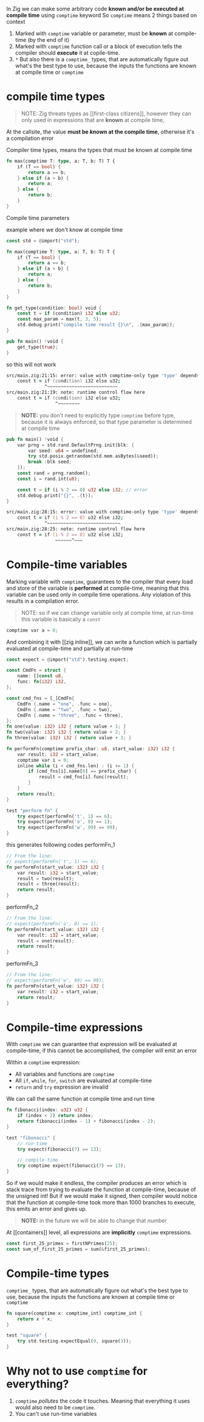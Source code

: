 In Zig we can make some arbitrary code **known and/or be executed at compile time** using `comptime` keyword
So `comptime` means 2 things based on context
1. Marked with `comptime` variable or parameter, must be **known** at compile-time (by the end of it)
2. Marked with `comptime` function call or a block of execution tells the compiler should **execute** it at copile-time.
3. `*` But also there is a `comptime_` types, that are automatically figure out what's the best type to use, because the inputs the functions are known at compile time or `comptime`
# compile time types
> NOTE: Zig threats types as [[first-class citizens]], however they can only used in expressions that are **known** at compile time, 

At the callsite, the value **must be *known* at the compile time**, otherwise it's a compilation error

Compiler time types, means the types that must be known at compile time
```rust
fn max(comptime T: type, a: T, b: T) T {
    if (T == bool) {
        return a == b;
    } else if (a > b) {
        return a;
    } else {
        return b;
    }
}
```
 Compile time parameters

example where we don't know at compile time
```rust
const std = @import("std");

fn max(comptime T: type, a: T, b: T) T {
    if (T == bool) {
        return a == b;
    } else if (a > b) {
        return a;
    } else {
        return b;
    }
}

fn get_type(condition: bool) void {
    const t = if (condition) i32 else u32;
    const max_param = max(t, 3, 5);
    std.debug.print("compile time result {}\n", .{max_param});
}

pub fn main() !void {
    get_type(true);
}

```
so this will not work
```zsh
src/main.zig:21:15: error: value with comptime-only type 'type' depends on runtime control flow
    const t = if (condition) i32 else u32;
              ^~~~~~~~~~~~~~~~~~~~~~~~~~~
src/main.zig:21:19: note: runtime control flow here
    const t = if (condition) i32 else u32;
                  ^~~~~~~~~
```

> **NOTE:** you don't need to explicitly type `comptime` before type, because it is always enforced, so that type parameter is determined at compile time

```rust
pub fn main() !void {
    var prng = std.rand.DefaultPrng.init(blk: {
        var seed: u64 = undefined;
        try std.posix.getrandom(std.mem.asBytes(&seed));
        break :blk seed;
    });
    const rand = prng.random();
    const i = rand.int(u8);

    const t = if (i % 2 == 0) u32 else i32; // error
    std.debug.print("{}", .{t});
}
```

```zsh
src/main.zig:28:15: error: value with comptime-only type 'type' depends on runtime control flow
    const t = if (i % 2 == 0) u32 else i32;
              ^~~~~~~~~~~~~~~~~~~~~~~~~~~~
src/main.zig:28:25: note: runtime control flow here
    const t = if (i % 2 == 0) u32 else i32;
                  ~~~~~~^~~~
```

# Compile-time variables

Marking variable with `comptime`, guarantees to the compiler that every load and store of the variable is **performed** at compile-time, meaning that this variable can be used only in compile time operations. Any violation of this results in a compilation error.
> NOTE: so if we can change variable only at compile time, at run-time this variable is basically a `const`
```rust
comptime var a = 0;
```

And combining it with [[zig inline]], we can write a function which is partially evaluated at compile-time and partially at run-time

```rust
const expect = @import("std").testing.expect;

const CmdFn = struct {
    name: []const u8,
    func: fn(i32) i32,
};

const cmd_fns = [_]CmdFn{
    CmdFn {.name = "one", .func = one},
    CmdFn {.name = "two", .func = two},
    CmdFn {.name = "three", .func = three},
};
fn one(value: i32) i32 { return value + 1; }
fn two(value: i32) i32 { return value + 2; }
fn three(value: i32) i32 { return value + 3; }

fn performFn(comptime prefix_char: u8, start_value: i32) i32 {
    var result: i32 = start_value;
    comptime var i = 0;
    inline while (i < cmd_fns.len) : (i += 1) {
        if (cmd_fns[i].name[0] == prefix_char) {
            result = cmd_fns[i].func(result);
        }
    }
    return result;
}

test "perform fn" {
    try expect(performFn('t', 1) == 6);
    try expect(performFn('o', 0) == 1);
    try expect(performFn('w', 99) == 99);
}
```

this generates following codes
performFn_1
```rust
// From the line:
// expect(performFn('t', 1) == 6);
fn performFn(start_value: i32) i32 {
    var result: i32 = start_value;
    result = two(result);
    result = three(result);
    return result;
}
```

performFn_2

```rust
// From the line:
// expect(performFn('o', 0) == 1);
fn performFn(start_value: i32) i32 {
    var result: i32 = start_value;
    result = one(result);
    return result;
}
```

performFn_3

```rust
// From the line:
// expect(performFn('w', 99) == 99);
fn performFn(start_value: i32) i32 {
    var result: i32 = start_value;
    return result;
}
```


# Compile-time expressions
With `comptime` we can guarantee that expression will be evaluated at compile-time, if this cannot be accomplished, the compiler will emit an error

Within a `comptime` expression:
- All variables and functions are `comptime`
- All `if`, `while`, `for`, `switch` are evaluated at compile-time
- `return` and `try` expression are invalid

We can call the same function at compile time and run time
```rust
fn fibonacci(index: u32) u32 {
	if (index < 2) return index;
	return fibonacci(index - 1) + fibonacci(index - 2);
}

test "fibonacci" {
	// run-time
	try expect(fibonacci(7) == 13);

	// compile-time
	try comptime expect(fibonacci(7) == 13);
}
```

So if we would make it endless, the compiler produces an error which is stack trace from trying to evaluate the function at compile-time, because of the unsigned int!
But if we would make it signed, then compiler would notice that the function at compile-time took more than 1000 branches to execute, this emits an error and gives up.
> **NOTE:** in the future we will be able to change that number

At [[containers]] level, all expressions are **implicitly** `comptime` expressions.
```rust
const first_25_primes = firstNPrimes(25);
const sum_of_first_25_primes = sum(&first_25_primes);
```

# Compile-time types
`comptime_` types, that are automatically figure out what's the best type to use, because the inputs the functions are known at compile time or `comptime`
```rust
fn square(comptime x: comptime_int) comptime_int {
	return x * x;
}

test "square" {
	try std.testing.expectEqual(9, square(3));
}
```



# Why not to use `comptime` for everything?
1. `comptime` *pollutes* the code it touches. Meaning that everything it uses would also need to be `comptime`.
2. You can't use run-time variables